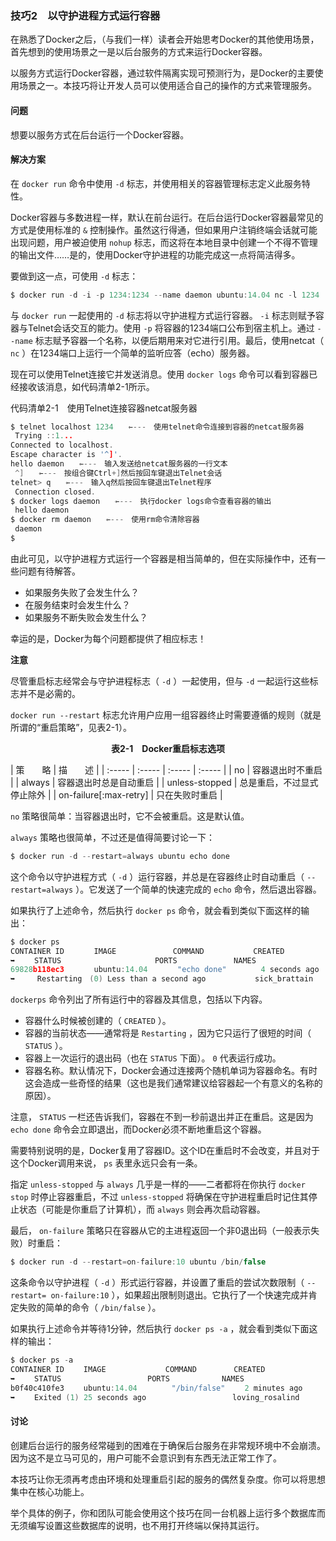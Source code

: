 ### 技巧2　以守护进程方式运行容器

在熟悉了Docker之后，（与我们一样）读者会开始思考Docker的其他使用场景，首先想到的使用场景之一是以后台服务的方式来运行Docker容器。

以服务方式运行Docker容器，通过软件隔离实现可预测行为，是Docker的主要使用场景之一。本技巧将让开发人员可以使用适合自己的操作的方式来管理服务。

#### 问题

想要以服务方式在后台运行一个Docker容器。

#### 解决方案

在 `docker run` 命令中使用 `-d` 标志，并使用相关的容器管理标志定义此服务特性。

Docker容器与多数进程一样，默认在前台运行。在后台运行Docker容器最常见的方式是使用标准的 `&` 控制操作。虽然这行得通，但如果用户注销终端会话就可能出现问题，用户被迫使用 `nohup` 标志，而这将在本地目录中创建一个不得不管理的输出文件……是的，使用Docker守护进程的功能完成这一点将简洁得多。

要做到这一点，可使用 `-d` 标志：

```c
$ docker run -d -i -p 1234:1234 --name daemon ubuntu:14.04 nc -l 1234
```

与 `docker run` 一起使用的 `-d` 标志将以守护进程方式运行容器。 `-i` 标志则赋予容器与Telnet会话交互的能力。使用 `-p` 将容器的1234端口公布到宿主机上。通过 `--name` 标志赋予容器一个名称，以便后期用来对它进行引用。最后，使用netcat（ `nc` ）在1234端口上运行一个简单的监听应答（echo）服务器。

现在可以使用Telnet连接它并发送消息。使用 `docker logs` 命令可以看到容器已经接收该消息，如代码清单2-1所示。

代码清单2-1　使用Telnet连接容器netcat服务器

```c
$ telnet localhost 1234　　⇽---　使用telnet命令连接到容器的netcat服务器
 Trying ::1...
Connected to localhost.
Escape character is '^]'.
hello daemon　　⇽---　输入发送给netcat服务器的一行文本
 ^]　　⇽---　按组合键Ctrl+]然后按回车键退出Telnet会话
telnet> q　　⇽---　输入q然后按回车键退出Telnet程序
 Connection closed.
$ docker logs daemon　　⇽---　执行docker logs命令查看容器的输出
 hello daemon
$ docker rm daemon　　⇽---　使用rm命令清除容器
 daemon
$
```

由此可见，以守护进程方式运行一个容器是相当简单的，但在实际操作中，还有一些问题有待解答。

+ 如果服务失败了会发生什么？
+ 在服务结束时会发生什么？
+ 如果服务不断失败会发生什么？

幸运的是，Docker为每个问题都提供了相应标志！



**注意**

尽管重启标志经常会与守护进程标志（ `-d` ）一起使用，但与 `-d` 一起运行这些标志并不是必需的。



`docker run --restart` 标志允许用户应用一组容器终止时需要遵循的规则（就是所谓的“重启策略”，见表2-1）。

<center class="my_markdown"><b class="my_markdown">表2-1　Docker重启标志选项</b></center>

| 策　　略 | 描　　述 |
| :-----  | :-----  | :-----  | :-----  |
| no | 容器退出时不重启 |
| always | 容器退出时总是自动重启 |
| unless-stopped | 总是重启，不过显式停止除外 |
| on-failure[:max-retry] | 只在失败时重启 |

`no` 策略很简单：当容器退出时，它不会被重启。这是默认值。

`always` 策略也很简单，不过还是值得简要讨论一下：

```c
$ docker run -d --restart=always ubuntu echo done
```

这个命令以守护进程方式（ `-d` ）运行容器，并总是在容器终止时自动重启（ `--restart=always` ）。它发送了一个简单的快速完成的 `echo` 命令，然后退出容器。

如果执行了上述命令，然后执行 `docker ps` 命令，就会看到类似下面这样的输出：

```c
$ docker ps
CONTAINER ID　　　　IMAGE　　　　　　　 COMMAND　　　　　　 CREATED
➥　　 STATUS　　　　　　　　　　　　 PORTS　　　　　　　 NAMES
69828b118ec3　　　　ubuntu:14.04　　　　"echo done"　　　　 4 seconds ago
➥　　　Restarting　(0) Less than a second ago　　　　　　 sick_brattain
```

`dockerps` 命令列出了所有运行中的容器及其信息，包括以下内容。

+ 容器什么时候被创建的（ `CREATED` ）。
+ 容器的当前状态——通常将是 `Restarting` ，因为它只运行了很短的时间（ `STATUS` ）。
+ 容器上一次运行的退出码（也在 `STATUS` 下面）。 `0` 代表运行成功。
+ 容器名称。默认情况下，Docker会通过连接两个随机单词为容器命名。有时这会造成一些奇怪的结果（这也是我们通常建议给容器起一个有意义的名称的原因）。

注意， `STATUS` 一栏还告诉我们，容器在不到一秒前退出并正在重启。这是因为 `echo done` 命令会立即退出，而Docker必须不断地重启这个容器。

需要特别说明的是，Docker复用了容器ID。这个ID在重启时不会改变，并且对于这个Docker调用来说， `ps` 表里永远只会有一条。

指定 `unless-stopped` 与 `always` 几乎是一样的——二者都将在你执行 `docker stop` 时停止容器重启，不过 `unless-stopped` 将确保在守护进程重启时记住其停止状态（可能是你重启了计算机），而 `always` 则会再次启动容器。

最后， `on-failure` 策略只在容器从它的主进程返回一个非0退出码（一般表示失败）时重启：

```c
$ docker run -d --restart=on-failure:10 ubuntu /bin/false
```

这条命令以守护进程（ `-d` ）形式运行容器，并设置了重启的尝试次数限制（ `--restart= on-failure:10` ），如果超出限制则退出。它执行了一个快速完成并肯定失败的简单的命令（ `/bin/false` ）。

如果执行上述命令并等待1分钟，然后执行 `docker ps -a` ，就会看到类似下面这样的输出：

```c
$ docker ps -a
CONTAINER ID　　 IMAGE　　　　　　　　COMMAND　　　　　CREATED
➥　　 STATUS　　　　　　　　　　　 PORTS　　　　　　　NAMES
b0f40c410fe3　　 ubuntu:14.04　　　　 "/bin/false"　　 2 minutes ago
➥　　 Exited (1) 25 seconds ago　　　　　　　　　　　 loving_rosalind
```

#### 讨论

创建后台运行的服务经常碰到的困难在于确保后台服务在非常规环境中不会崩溃。因为这不是立马可见的，用户可能不会意识到有东西无法正常工作了。

本技巧让你无须再考虑由环境和处理重启引起的服务的偶然复杂度。你可以将思想集中在核心功能上。

举个具体的例子，你和团队可能会使用这个技巧在同一台机器上运行多个数据库而无须编写设置这些数据库的说明，也不用打开终端以保持其运行。

